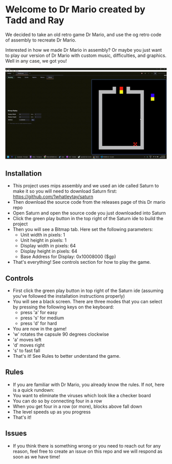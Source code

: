 # Welcome to Dr Mario created by Tadd and Ray

We decided to take an old retro game Dr Mario, and use the og retro code of assembly to recreate Dr Mario.

Interested in how we made Dr Mario in assembly? Or maybe you just want to play our version of Dr Mario with custom music, difficulties, and graphics. Well in any case, we got you!

![](assets/main_gif.gif)

## Installation

- This project uses mips assembly and we used an ide called Saturn to make it so you will need to download Saturn first: https://github.com/1whatleytay/saturn
- Then download the source code from the releases page of this Dr mario repo
- Open Saturn and open the source code you just downloaded into Saturn
- Click the green play button in the top right of the Saturn ide to build the project
- Then you will see a Bitmap tab. Here set the following parameters:
  - Unit width in pixels: 1
  - Unit height in pixels: 1
  - Display width in pixels: 64
  - Display height in pixels: 64
  - Base Address for Display: 0x10008000 ($gp)
- That's everything! See controls section for how to play the game.

## Controls

- First click the green play button in top right of the Saturn ide (assuming you've followed the installation instructions properly)
- You will see a black screen. There are three modes that you can select by pressing the following keys on the keyboard:
  - press 'a' for easy
  - press 's' for medium
  - press 'd' for hard
- You are now in the game!
- 'w' rotates the capsule 90 degrees clockwise
- 'a' moves left
- 'd' moves right
- 's' to fast fall
- That's it! See Rules to better understand the game.

## Rules

- If you are familiar with Dr Mario, you already know the rules. If not, here is a quick rundown:
- You want to eliminate the viruses which look like a checker board
- You can do so by connecting four in a row
- When you get four in a row (or more), blocks above fall down
- The level speeds up as you progress
- That's it!

## Issues

- If you think there is something wrong or you need to reach out for any reason, feel free to create an issue on this repo and we will respond as soon as we have time!
